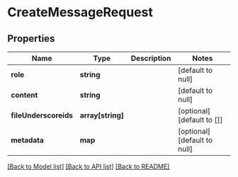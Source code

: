 # CreateMessageRequest

## Properties
Name | Type | Description | Notes
------------ | ------------- | ------------- | -------------
**role** | **string** |  | [default to null]
**content** | **string** |  | [default to null]
**fileUnderscoreids** | **array[string]** |  | [optional] [default to []]
**metadata** | **map** |  | [optional] [default to null]

[[Back to Model list]](../README.md#documentation-for-models) [[Back to API list]](../README.md#documentation-for-api-endpoints) [[Back to README]](../README.md)



